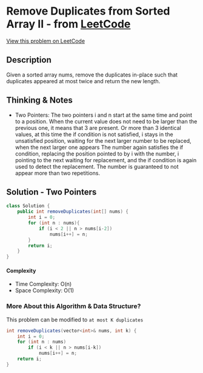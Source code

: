 # Remove Duplicates from Sorted Array II - from [LeetCode](https://leetcode.com)
[View this problem on LeetCode](https://leetcode.com/problems/remove-duplicates-from-sorted-array-ii/)

## Description
Given a sorted array nums, remove the duplicates in-place such that duplicates appeared at most twice and return the new length.

## Thinking & Notes
* Two Pointers: The two pointers i and n start at the same time and point to a position. When the current value does not need to be larger than the previous one, it means that 3 are present.
Or more than 3 identical values, at this time the if condition is not satisfied, i stays in the unsatisfied position, waiting for the next larger number to be replaced, when the next larger one appears
The number again satisfies the if condition, replacing the position pointed to by i with the number, i pointing to the next waiting for replacement, and the if condition is again used to detect the replacement.
The number is guaranteed to not appear more than two repetitions.

## Solution - Two Pointers
```java
class Solution {
    public int removeDuplicates(int[] nums) {
        int i = 0;
        for (int n : nums){
            if (i < 2 || n > nums[i-2])
                nums[i++] = n;
        }
        return i;
    }
}
```
#### Complexity
* Time Complexity: O(n)
* Space Complexity: O(1)

### More About this Algorithm & Data Structure?
This problem can be modified to  `at most K duplicates`
```java
int removeDuplicates(vector<int>& nums, int k) {
    int i = 0;
    for (int n : nums)
        if (i < k || n > nums[i-k])
            nums[i++] = n;
    return i;
}
```
